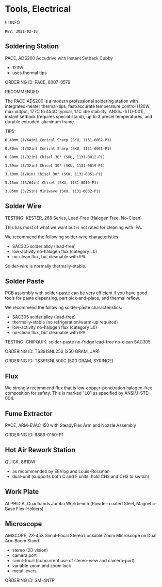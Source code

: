 # Tools, Electrical

!!! INFO

	REV: 2021-02-10

## Soldering Station

PACE, ADS200 Accudrive with Instant Setback Cubby

* 120W
* uses thermal tips

ORDERING ID: PACE, 8007-0579

RECOMMENDED

The PACE-ADS200 is a modern professional soldering station with integrated-heater thermal-tips, fast/accurate temperature control (120W max output, 177C to 454C typical, 1.1C idle stability, ANSI/J-STD-001), instant setback (requires special stand), up to 3 preset temperatures, and durable extruded-aluminum frame.

TIPS:

```
0.40mm (1/64in) Conical Sharp (SKU, 1131-0002-P1)

0.80mm (1/32in) Conical Sharp (SKU, 1131-0001-P1)

0.80mm (1/32in) Chisel 30° (SKU, 1131-0012-P1)

1.59mm (3/32in) Chisel 30° (SKU, 1131-0019-P1)

3.18mm (1/8in) Chisel 30° (SKU, 1131-0051-P1)

5.15mm (13/64in) Chisel (SKU, 1131-0010-P1)

3.05mm (3/25in) Miniwave (SKU, 1131-0032-P1)
```

## Solder Wire

TESTING: KESTER, 268 Series, Lead-Free (Halogen Free, No-Clean)

This has most of what we want but is not rated for cleaning with IPA.

We recommend the following solder-wire characteristics:

* SAC305 solder alloy (lead-free)
* low-activity no-halogen flux (category L0)
* no-clean flux, but cleanable with IPA

Solder-wire is normally thermally-stable.

## Solder Paste

PCB assembly with solder-paste can be very efficient if you have good tools for paste dispensing, part pick-and-place, and thermal reflow. 

We recommend the following solder-paste characteristics:

* SAC305 solder alloy (lead-free)
* thermally-stable (no refrigeration/warm-up required)
* low-activity no-halogen flux (category L0)
* no-clean flux, but cleanable with IPA

TESTING: CHIPQUIK, solder-paste no-fridge lead-free no-clean SAC305

ORDERING ID: TS391SNL250 (250 GRAM, JAR)

ORDERING ID: TS391SNL500C (500 GRAM, SYRINGE)

## Flux

We strongly recommend flux that is low-copper-penetration halogen-free composition for safety. This is marked "L0" as specified by ANSI/J-STD-004.

## Fume Extractor

PACE, ARM-EVAC 150 with SteadyFlex Arm and Nozzle Assembly

ORDERING ID: 8889-0150-P1

## Hot Air Rework Station

QUICK, 861DW

* as recommended by EEVlog and Louis-Rossman
* dual-unit (supports both C and F units; hold CH2 and CH3 to switch)

## Work Plate

ALPHIDIA, Quadhands Jumbo Workbench (Powder-coated Steel, Magnetic-Base Flex-Holders)

## Microscope

AMSCOPE, 7X-45X Simul-Focal Stereo Lockable Zoom Microscope on Dual Arm Boom Stand

* stereo (3D vision)
* camera port
* simul-focal (concurrent use of stereo-view and camera-port)
* variable zoom and zoom lock
* metal levers

ORDERING ID: SM-4NTP
